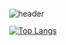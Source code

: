 ![header](https://capsule-render.vercel.app/api?type=wave&color=auto&height=300&section=header&text=H4YI3R%20GITHUB&fontSize=90)

[![Top Langs](https://github-readme-stats.vercel.app/api/top-langs/?username=H4YI3R)](https://github.com/anuraghazra/github-readme-stats)
